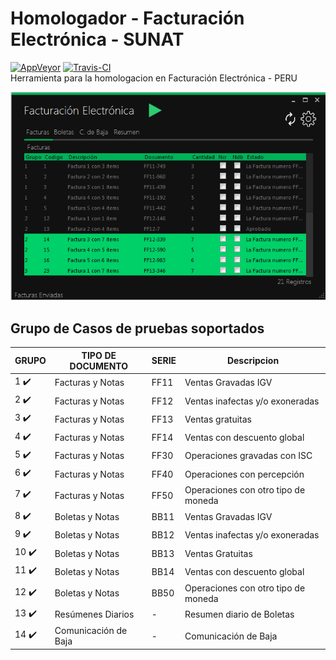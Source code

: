 # Homologador - Facturación Electrónica - SUNAT
[![AppVeyor](https://ci.appveyor.com/api/projects/status/ha6hpsh9075xbseh?svg=true)](https://ci.appveyor.com/project/giansalex/homologadorsunat) [![Travis-CI](https://travis-ci.org/giansalex/homologadorSunat.svg?branch=master)](https://travis-ci.org/giansalex/homologadorSunat)   
Herramienta para la homologacion en Facturación Electrónica - PERU

![Alt text](/Third/formulario.png?raw=true "Pagina Principal de Homologador")

## Grupo de Casos de pruebas soportados ##


GRUPO                | TIPO DE DOCUMENTO    | SERIE | Descripcion
-------------------- | -------------------- | ----- | -------------
1  :heavy_check_mark:| Facturas y Notas     | FF11  | Ventas Gravadas IGV
2  :heavy_check_mark:| Facturas y Notas     | FF12  | Ventas inafectas y/o exoneradas
3  :heavy_check_mark:| Facturas y Notas     | FF13  | Ventas gratuitas
4  :heavy_check_mark:| Facturas y Notas     | FF14  | Ventas con descuento global
5  :heavy_check_mark:| Facturas y Notas     | FF30  | Operaciones gravadas con ISC
6  :heavy_check_mark:| Facturas y Notas     | FF40  | Operaciones con percepción
7  :heavy_check_mark:| Facturas y Notas     | FF50  | Operaciones con otro tipo de moneda
8  :heavy_check_mark:| Boletas y Notas      | BB11  | Ventas Gravadas IGV
9  :heavy_check_mark:| Boletas y Notas      | BB12  | Ventas inafectas y/o exoneradas
10 :heavy_check_mark:| Boletas y Notas      | BB13  | Ventas Gratuitas
11 :heavy_check_mark:| Boletas y Notas      | BB14  | Ventas con descuento global
12 :heavy_check_mark:| Boletas y Notas      | BB50  | Operaciones con otro tipo de moneda
13 :heavy_check_mark:| Resúmenes Diarios    |   -   | Resumen diario de Boletas
14 :heavy_check_mark:| Comunicación de Baja |   -   | Comunicación de Baja
